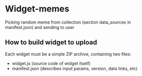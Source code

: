 # Widget-memes
Picking random meme from collection (section data_sources in manifest.json) and sending to user

## How to build widget to upload
Each widget must be a simple ZIP archive, containing two files:
- widget.js (source code of widget itself)
- manifest.json (describes input params, version, data links, etc)
